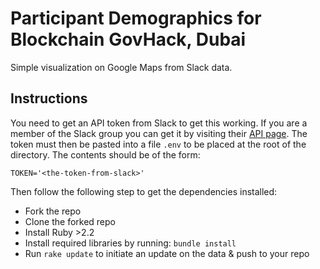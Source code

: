 # Participant Demographics for Blockchain GovHack, Dubai

Simple visualization on Google Maps from Slack data.

## Instructions

You need to get an API token from Slack to get this working. If you are a member of the Slack group you can get it by visiting their [API page][slack_api_docs]. The token must then be pasted into a file `.env` to be placed at the root of the directory. The contents should be of the form:

`TOKEN='<the-token-from-slack>'`

Then follow the following step to get the dependencies installed:

* Fork the repo
* Clone the forked repo
* Install Ruby >2.2
* Install required libraries by running: `bundle install`
* Run `rake update` to initiate an update on the data & push to your repo

[slack_api_docs]: https://api.slack.com/docs/oauth-test-tokens
